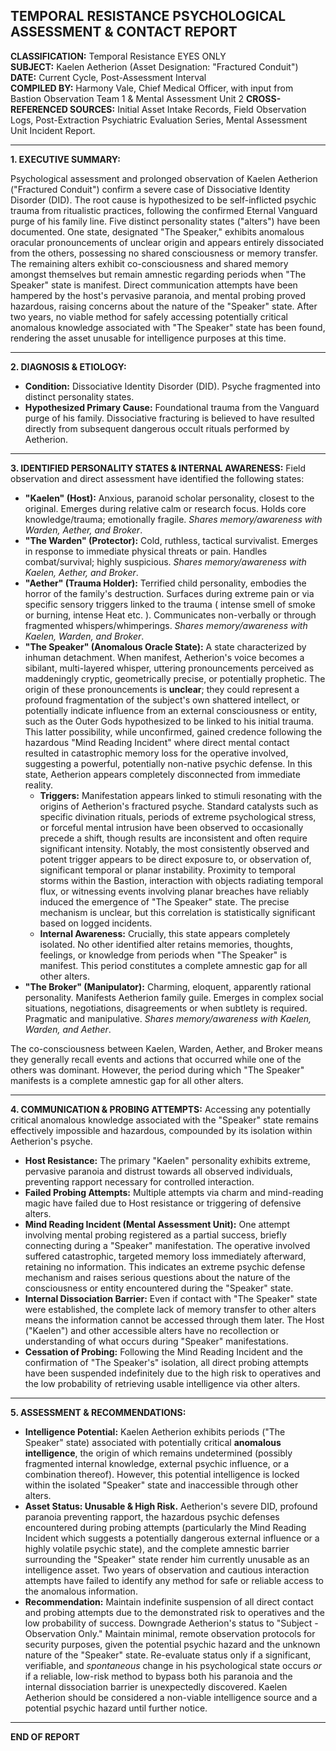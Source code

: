 ## TEMPORAL RESISTANCE PSYCHOLOGICAL ASSESSMENT & CONTACT REPORT

**CLASSIFICATION:** Temporal Resistance EYES ONLY\
**SUBJECT:** Kaelen Aetherion (Asset Designation: "Fractured Conduit")\
**DATE:** Current Cycle, Post-Assessment Interval\
**COMPILED BY:** Harmony Vale, Chief Medical Officer, with input from Bastion Observation Team 1 & Mental Assessment Unit 2
**CROSS-REFERENCED SOURCES:** Initial Asset Intake Records, Field Observation Logs, Post-Extraction Psychiatric Evaluation Series, Mental Assessment Unit Incident Report.

---

**1. EXECUTIVE SUMMARY:**

Psychological assessment and prolonged observation of Kaelen Aetherion ("Fractured Conduit") confirm a severe case of Dissociative Identity Disorder (DID). The root cause is hypothesized to be self-inflicted psychic trauma from ritualistic practices, following the confirmed Eternal Vanguard purge of his family line. Five distinct personality states ("alters") have been documented. One state, designated "The Speaker," exhibits anomalous oracular pronouncements of unclear origin and appears entirely dissociated from the others, possessing no shared consciousness or memory transfer. The remaining alters exhibit co-consciousness and shared memory amongst themselves but remain amnestic regarding periods when "The Speaker" state is manifest. Direct communication attempts have been hampered by the host's pervasive paranoia, and mental probing proved hazardous, raising concerns about the nature of the "Speaker" state. After two years, no viable method for safely accessing potentially critical anomalous knowledge associated with "The Speaker" state has been found, rendering the asset unusable for intelligence purposes at this time.

---

**2. DIAGNOSIS & ETIOLOGY:**

* **Condition:** Dissociative Identity Disorder (DID). Psyche fragmented into distinct personality states.
* **Hypothesized Primary Cause:** Foundational trauma from the Vanguard purge of his family. Dissociative fracturing is believed to have resulted directly from subsequent dangerous occult rituals performed by Aetherion.

---

**3. IDENTIFIED PERSONALITY STATES & INTERNAL AWARENESS:**
Field observation and direct assessment have identified the following states:

* **"Kaelen" (Host):** Anxious, paranoid scholar personality, closest to the original. Emerges during relative calm or research focus. Holds core knowledge/trauma; emotionally fragile. *Shares memory/awareness with Warden, Aether, and Broker*.
* **"The Warden" (Protector):** Cold, ruthless, tactical survivalist. Emerges in response to immediate physical threats or pain. Handles combat/survival; highly suspicious. *Shares memory/awareness with Kaelen, Aether, and Broker*.
* **"Aether" (Trauma Holder):** Terrified child personality, embodies the horror of the family's destruction. Surfaces during extreme pain or via specific sensory triggers linked to the trauma ( intense smell of smoke or burning, intense Heat etc. ). Communicates non-verbally or through fragmented whispers/whimperings. *Shares memory/awareness with Kaelen, Warden, and Broker*.
* **"The Speaker" (Anomalous Oracle State):** A state characterized by inhuman detachment. When manifest, Aetherion's voice becomes a sibilant, multi-layered whisper, uttering pronouncements perceived as maddeningly cryptic, geometrically precise, or potentially prophetic. The origin of these pronouncements is **unclear**; they could represent a profound fragmentation of the subject's own shattered intellect, or potentially indicate influence from an external consciousness or entity, such as the Outer Gods hypothesized to be linked to his initial trauma. This latter possibility, while unconfirmed, gained credence following the hazardous "Mind Reading Incident" where direct mental contact resulted in catastrophic memory loss for the operative involved, suggesting a powerful, potentially non-native psychic defense. In this state, Aetherion appears completely disconnected from immediate reality.
    * **Triggers:** Manifestation appears linked to stimuli resonating with the origins of Aetherion's fractured psyche. Standard catalysts such as specific divination rituals, periods of extreme psychological stress, or forceful mental intrusion have been observed to occasionally precede a shift, though results are inconsistent and often require significant intensity. Notably, the most consistently observed and potent trigger appears to be direct exposure to, or observation of, significant temporal or planar instability. Proximity to temporal storms within the Bastion, interaction with objects radiating temporal flux, or witnessing events involving planar breaches have reliably induced the emergence of "The Speaker" state. The precise mechanism is unclear, but this correlation is statistically significant based on logged incidents.
    * **Internal Awareness:** Crucially, this state appears completely isolated. No other identified alter retains memories, thoughts, feelings, or knowledge from periods when "The Speaker" is manifest. This period constitutes a complete amnestic gap for all other alters.
* **"The Broker" (Manipulator):** Charming, eloquent, apparently rational personality. Manifests Aetherion family guile. Emerges in complex social situations, negotiations, disagreements or when subtlety is required. Pragmatic and manipulative. *Shares memory/awareness with Kaelen, Warden, and Aether*.

The co-consciousness between Kaelen, Warden, Aether, and Broker means they generally recall events and actions that occurred while one of the others was dominant. However, the period during which "The Speaker" manifests is a complete amnestic gap for all other alters.

---

**4. COMMUNICATION & PROBING ATTEMPTS:**
Accessing any potentially critical anomalous knowledge associated with the "Speaker" state remains effectively impossible and hazardous, compounded by its isolation within Aetherion's psyche.

* **Host Resistance:** The primary "Kaelen" personality exhibits extreme, pervasive paranoia and distrust towards all observed individuals, preventing rapport necessary for controlled interaction.
* **Failed Probing Attempts:** Multiple attempts via charm and mind-reading magic have failed due to Host resistance or triggering of defensive alters.
* **Mind Reading Incident (Mental Assessment Unit):** One attempt involving mental probing registered as a partial success, briefly connecting during a "Speaker" manifestation. The operative involved suffered catastrophic, targeted memory loss immediately afterward, retaining no information. This indicates an extreme psychic defense mechanism and raises serious questions about the nature of the consciousness or entity encountered during the "Speaker" state.
* **Internal Dissociation Barrier:** Even if contact with "The Speaker" state were established, the complete lack of memory transfer to other alters means the information cannot be accessed through them later. The Host ("Kaelen") and other accessible alters have no recollection or understanding of what occurs during "Speaker" manifestations.
* **Cessation of Probing:** Following the Mind Reading Incident and the confirmation of "The Speaker's" isolation, all direct probing attempts have been suspended indefinitely due to the high risk to operatives and the low probability of retrieving usable intelligence via other alters.

---

**5. ASSESSMENT & RECOMMENDATIONS:**

* **Intelligence Potential:** Kaelen Aetherion exhibits periods ("The Speaker" state) associated with potentially critical **anomalous intelligence**, the origin of which remains undetermined (possibly fragmented internal knowledge, external psychic influence, or a combination thereof). However, this potential intelligence is locked within the isolated "Speaker" state and inaccessible through other alters.
* **Asset Status: Unusable & High Risk.** Aetherion's severe DID, profound paranoia preventing rapport, the hazardous psychic defenses encountered during probing attempts (particularly the Mind Reading Incident which suggests a potentially dangerous external influence or a highly volatile psychic state), and the complete amnestic barrier surrounding the "Speaker" state render him currently unusable as an intelligence asset. Two years of observation and cautious interaction attempts have failed to identify any method for safe or reliable access to the anomalous information.
* **Recommendation:** Maintain indefinite suspension of all direct contact and probing attempts due to the demonstrated risk to operatives and the low probability of success. Downgrade Aetherion's status to "Subject - Observation Only." Maintain minimal, remote observation protocols for security purposes, given the potential psychic hazard and the unknown nature of the "Speaker" state. Re-evaluate status only if a significant, verifiable, and *spontaneous* change in his psychological state occurs *or* if a reliable, low-risk method to bypass both his paranoia and the internal dissociation barrier is unexpectedly discovered. Kaelen Aetherion should be considered a non-viable intelligence source and a potential psychic hazard until further notice.

---

**END OF REPORT**